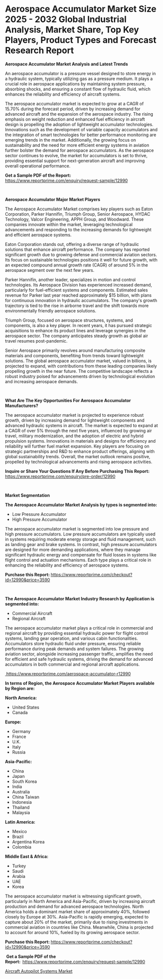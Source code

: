<p><h1>Aerospace Accumulator Market Size 2025 - 2032 Global Industrial Analysis, Market Share, Top Key Players, Product Types and Forecast Research Report</h1></p><p><strong>Aerospace Accumulator Market Analysis and Latest Trends</strong></p>
<p><p>An aerospace accumulator is a pressure vessel designed to store energy in a hydraulic system, typically utilizing gas as a pressure medium. It plays a crucial role in aerospace applications by maintaining system pressure, absorbing shocks, and ensuring a constant flow of hydraulic fluid, which enhances the reliability and efficiency of aircraft systems.</p><p>The aerospace accumulator market is expected to grow at a CAGR of 15.70% during the forecast period, driven by increasing demand for advanced aircraft and the expansion of the aerospace industry. The rising emphasis on weight reduction and enhanced fuel efficiency in aircraft design is propelling the adoption of lightweight accumulator technologies. Innovations such as the development of variable capacity accumulators and the integration of smart technologies for better performance monitoring are emerging trends in the market. Additionally, the growing focus on sustainability and the need for more efficient energy systems in aviation further bolster the demand for aerospace accumulators. As the aerospace sector continues to evolve, the market for accumulators is set to thrive, providing essential support for next-generation aircraft and improving overall operational performance.</p></p>
<p><strong>Get a Sample PDF of the Report:&nbsp;</strong> <a href="https://www.reportprime.com/enquiry/request-sample/12990?utm_campaign=3498&utm_medium=2&utm_source=Github&utm_content=ia&utm_term=19032025&utm_id=aerospace-accumulator">https://www.reportprime.com/enquiry/request-sample/12990</a></p>
<p>&nbsp;</p>
<p><strong>Aerospace Accumulator Major Market Players</strong></p>
<p><p>The Aerospace Accumulator Market comprises key players such as Eaton Corporation, Parker Hannifin, Triumph Group, Senior Aerospace, HYDAC Technology, Valcor Engineering, APPH Group, and Woodward. These companies innovate within the market, leveraging technological advancements and responding to the increasing demands for lightweight and efficient aerospace systems.</p><p>Eaton Corporation stands out, offering a diverse range of hydraulic solutions that enhance aircraft performance. The company has reported significant growth due to growing defense and commercial aviation sectors. Its focus on sustainable technologies positions it well for future growth, with an expected compound annual growth rate (CAGR) of around 5% in the aerospace segment over the next few years.</p><p>Parker Hannifin, another leader, specializes in motion and control technologies. Its Aerospace Division has experienced increased demand, particularly for fuel-efficient systems and components. Estimated sales revenue for Parker last year reached approximately $15 billion, with plans for continuous innovation in hydraulic accumulators. The company's growth trajectory is tied to the rise in airborne travel and the shift towards more environmentally friendly aerospace solutions.</p><p>Triumph Group, focused on aerospace structures, systems, and components, is also a key player. In recent years, it has pursued strategic acquisitions to enhance its product lines and leverage synergies in the aerospace sector. The company anticipates steady growth as global air travel resumes post-pandemic.</p><p>Senior Aerospace primarily revolves around manufacturing composite materials and components, benefiting from trends toward lightweight solutions. The global aerospace accumulator market, valued in billions, is projected to expand, with contributions from these leading companies likely propelling growth in the near future. The competitive landscape reflects a robust industry poised for advancements driven by technological evolution and increasing aerospace demands.</p></p>
<p>&nbsp;</p>
<p><strong>What Are The Key Opportunities For Aerospace Accumulator Manufacturers?</strong></p>
<p><p>The aerospace accumulator market is projected to experience robust growth, driven by increasing demand for lightweight components and advanced hydraulic systems in aircraft. The market is expected to expand at a CAGR of over 5% through the next five years, influenced by growing air travel, military modernization, and the adoption of electric and hybrid propulsion systems. Innovations in materials and designs for efficiency and reliability will further fuel market expansion. Key players are focusing on strategic partnerships and R&D to enhance product offerings, aligning with global sustainability trends. Overall, the market outlook remains positive, propelled by technological advancements and rising aerospace activities.</p></p>
<p><strong>Inquire or Share Your Questions If Any Before Purchasing This Report:</strong> <a href="https://www.reportprime.com/enquiry/pre-order/12990?utm_campaign=3498&utm_medium=2&utm_source=Github&utm_content=ia&utm_term=19032025&utm_id=aerospace-accumulator">https://www.reportprime.com/enquiry/pre-order/12990</a></p>
<p>&nbsp;</p>
<p><strong>Market Segmentation</strong></p>
<p><strong>The Aerospace Accumulator Market Analysis by types is segmented into:</strong></p>
<p><ul><li>Low Pressure Accumulator</li><li>High Pressure Accumulator</li></ul></p>
<p><p>The aerospace accumulator market is segmented into low pressure and high pressure accumulators. Low pressure accumulators are typically used in systems requiring moderate energy storage and fluid management, such as landing gear and brake systems. In contrast, high pressure accumulators are designed for more demanding applications, where they manage significant hydraulic energy and compensate for fluid losses in systems like flight control and actuation mechanisms. Each type plays a critical role in enhancing the reliability and efficiency of aerospace systems.</p></p>
<p><strong>Purchase this Report:&nbsp;</strong><a href="https://www.reportprime.com/checkout?id=12990&price=3590&utm_campaign=3498&utm_medium=2&utm_source=Github&utm_content=ia&utm_term=19032025&utm_id=aerospace-accumulator">https://www.reportprime.com/checkout?id=12990&price=3590</a></p>
<p>&nbsp;</p>
<p><strong>The Aerospace Accumulator Market Industry Research by Application is segmented into:</strong></p>
<p><ul><li>Commercial Aircraft</li><li>Regional Aircraft</li></ul></p>
<p><p>The aerospace accumulator market plays a critical role in commercial and regional aircraft by providing essential hydraulic power for flight control systems, landing gear operation, and various cabin functionalities. Accumulators store hydraulic fluid under pressure, ensuring reliable performance during peak demands and system failures. The growing aviation sector, alongside increasing passenger traffic, amplifies the need for efficient and safe hydraulic systems, driving the demand for advanced accumulators in both commercial and regional aircraft applications.</p></p>
<p><a href="https://www.reportprime.com/aerospace-accumulator-r12990?utm_campaign=3498&utm_medium=2&utm_source=Github&utm_content=ia&utm_term=19032025&utm_id=aerospace-accumulator">&nbsp;https://www.reportprime.com/aerospace-accumulator-r12990</a></p>
<p><strong>In terms of Region, the Aerospace Accumulator Market Players available by Region are:</strong></p>
<p>
    <p> <strong> North America: </strong>
        <ul>
            <li>United States</li>
            <li>Canada</li>
        </ul>
        </p> 
    <p> <strong> Europe: </strong>
        <ul>
            <li>Germany</li>
            <li>France</li>
            <li>U.K.</li>
            <li>Italy</li>
            <li>Russia</li>
        </ul>
        </p> 
    <p> <strong> Asia-Pacific: </strong>
        <ul>
            <li>China</li>
            <li>Japan</li>
            <li>South Korea</li>
            <li>India</li>
            <li>Australia</li>
            <li>China Taiwan</li>
            <li>Indonesia</li>
            <li>Thailand</li>
            <li>Malaysia</li>
        </ul>
        </p> 
    <p> <strong> Latin America: </strong>
        <ul>
            <li>Mexico</li>
            <li>Brazil</li>
            <li>Argentina Korea</li>
            <li>Colombia</li>
        </ul>
        </p> 
    <p> <strong> Middle East & Africa: </strong>
        <ul>
            <li>Turkey</li>
            <li>Saudi</li>
            <li>Arabia</li>
            <li>UAE</li>
            <li>Korea</li>
        </ul>
    </p>
    </p>
<p><p>The aerospace accumulator market is witnessing significant growth, particularly in North America and Asia-Pacific, driven by increasing aircraft production and demand for advanced aerospace technologies. North America holds a dominant market share of approximately 40%, followed closely by Europe at 30%. Asia-Pacific is rapidly emerging, expected to capture about 20% of the market, primarily due to rising investments in commercial aviation in countries like China. Meanwhile, China is projected to account for around 10%, fueled by its growing aerospace sector.</p></p>
<p><strong>Purchase this Report: </strong><a href="https://www.reportprime.com/checkout?id=12990&price=3590&utm_campaign=3498&utm_medium=2&utm_source=Github&utm_content=ia&utm_term=19032025&utm_id=aerospace-accumulator">https://www.reportprime.com/checkout?id=12990&price=3590</a></p>
<p>&nbsp;<strong>Get a Sample PDF of the Report:&nbsp;&nbsp;</strong><a href="https://www.reportprime.com/enquiry/request-sample/12990?utm_campaign=3498&utm_medium=2&utm_source=Github&utm_content=ia&utm_term=19032025&utm_id=aerospace-accumulator">https://www.reportprime.com/enquiry/request-sample/12990</a></p>
<p><strong></strong></p>
<p><p><a href="https://github.com/dolorespeddico90/Market-Research-Report-List-1/blob/main/aircraft-autopilot-systems-market.md?utm_campaign=3498&utm_medium=2&utm_source=Github&utm_content=ia&utm_term=19032025&utm_id=aerospace-accumulator">Aircraft Autopilot Systems Market</a></p></p>